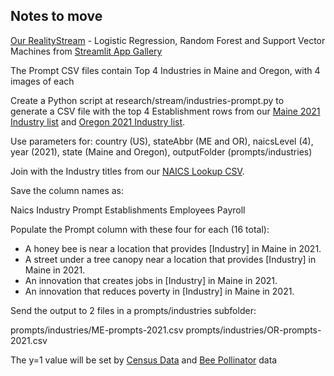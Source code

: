 ## Notes to move

[Our RealityStream](https://github.com/ModelEarth/RealityStream) - Logistic Regression, Random Forest and Support Vector Machines <!-- probably-->from [Streamlit App Gallery](https://streamlit.io/gallery)

The Prompt CSV files contain Top 4 Industries in Maine and Oregon, with 4 images of each

Create a Python script at research/stream/industries-prompt.py to  
generate a CSV file with the top 4 Establishment rows from our 
[Maine 2021 Industry list](https://model.earth/community-data/industries/naics/US/counties/ME/US-ME-census-naics4-2021.csv) and [Oregon 2021 Industry list](https://model.earth/community-data/industries/naics/US/counties/OR/US-OR-census-naics4-2021.csv).

Use parameters for: country (US), stateAbbr (ME and OR), naicsLevel (4), year (2021), state (Maine and Oregon), outputFolder (prompts/industries)

Join with the Industry titles from our [NAICS Lookup CSV](https://model.earth/community-data/us/id_lists/industry_id_list.csv).

Save the column names as:

Naics
Industry
Prompt
Establishments
Employees
Payroll

Populate the Prompt column with these four for each (16 total):
- A honey bee is near a location that provides [Industry] in Maine in 2021.
- A street under a tree canopy near a location that provides [Industry] in Maine in 2021.
- An innovation that creates jobs in [Industry] in Maine in 2021.
- An innovation that reduces poverty in [Industry] in Maine in 2021.

Send the output to 2 files in a prompts/industries subfolder:

prompts/industries/ME-prompts-2021.csv
prompts/industries/OR-prompts-2021.csv

The y=1 value will be set by [Census Data](https://www.censusreporter.org/data/map/?table=B06011&geo_ids=040|01000US) and [Bee Pollinator](../bees/) data


